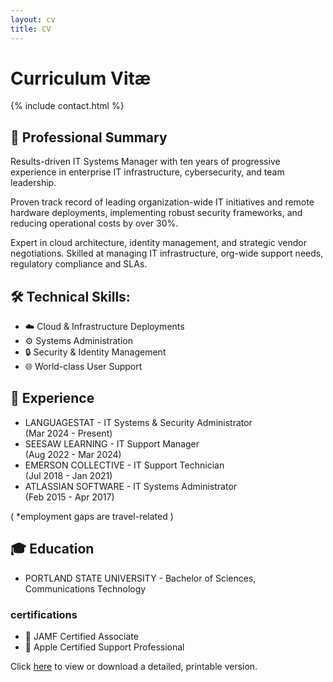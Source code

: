 ```yaml
---
layout: cv
title: CV
---
```


# Curriculum Vitæ

{% include contact.html %}

## 🍎 Professional Summary

Results-driven IT Systems Manager with ten years of progressive experience in enterprise IT infrastructure, cybersecurity, and team leadership. 

Proven track record of leading organization-wide IT initiatives and remote hardware deployments, implementing robust security frameworks, and reducing operational costs by over 30%. 

Expert in cloud architecture, identity management, and strategic vendor negotiations. Skilled at managing IT infrastructure, org-wide support needs, regulatory compliance and SLAs.


## 🛠️ Technical Skills:

* ☁️ Cloud & Infrastructure Deployments
* ⚙️ Systems Administration
* 🔒 Security & Identity Management
* 🌐 World-class User Support

## 💼 Experience

* LANGUAGESTAT - IT Systems & Security Administrator <br>(Mar 2024 - Present)
* SEESAW LEARNING - IT Support Manager <br>(Aug 2022 - Mar 2024)
* EMERSON COLLECTIVE - IT Support Technician <br>(Jul 2018 - Jan 2021)
* ATLASSIAN SOFTWARE - IT Systems Administrator <br>(Feb 2015 - Apr 2017)
<p>( *employment gaps are travel-related )		

## 🎓 Education

* PORTLAND STATE UNIVERSITY - Bachelor of Sciences, Communications Technology

### certifications

* 🍎 JAMF Certified Associate
* 🍎 Apple Certified Support Professional

Click [here](assets/files/cv.pdf) to view or download a detailed, printable version. 

